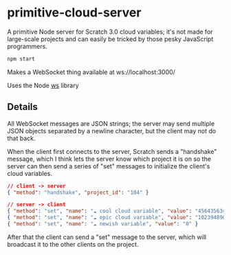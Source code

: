 # primitive-cloud-server
A primitive Node server for Scratch 3.0 cloud variables; it's not made for large-scale projects and can easily be tricked by those pesky JavaScript programmers.

```sh
npm start
```

Makes a WebSocket thing available at ws://localhost:3000/

Uses the Node [ws](https://github.com/websockets/ws) library

## Details

All WebSocket messages are JSON strings; the server may send multiple JSON objects separated by a newline character, but the client may not do that back.

When the client first connects to the server, Scratch sends a "handshake" message, which I think lets the server know which project it is on so the server can then send a series of "set" messages to initialize the client's cloud variables.

```json
// client -> server
{ "method": "handshake", "project_id": "104" }

// server -> client
{ "method": "set", "name": "☁ cool cloud variable", "value": "45643563456" }
{ "method": "set", "name": "☁ epic cloud variable", "value": "10239489031" }
{ "method": "set", "name": "☁ newish variable", "value": "0" }
```

After that the client can send a "set" message to the server, which will broadcast it to the other clients on the project.

